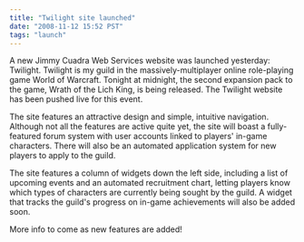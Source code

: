 ```yaml
---
title: "Twilight site launched"
date: "2008-11-12 15:52 PST"
tags: "launch"
---
```

A new Jimmy Cuadra Web Services website was launched yesterday: Twilight. Twilight is my guild in the massively-multiplayer online role-playing game World of Warcraft. Tonight at midnight, the second expansion pack to the game, Wrath of the Lich King, is being released. The Twilight website has been pushed live for this event.

The site features an attractive design and simple, intuitive navigation. Although not all the features are active quite yet, the site will boast a fully-featured forum system with user accounts linked to players' in-game characters. There will also be an automated application system for new players to apply to the guild.

The site features a column of widgets down the left side, including a list of upcoming events and an automated recruitment chart, letting players know which types of characters are currently being sought by the guild. A widget that tracks the guild's progress on in-game achievements will also be added soon.

More info to come as new features are added!
